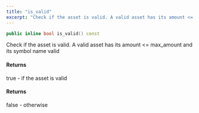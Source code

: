 ```yaml
---
title: "is_valid"
excerpt: "Check if the asset is valid. A valid asset has its amount <= max_amount and its symbol name valid"
---
```

```cpp
public inline bool is_valid() const
```

Check if the asset is valid. A valid asset has its amount <= max_amount and its symbol name valid

#### Returns
true - if the asset is valid

#### Returns
false - otherwise